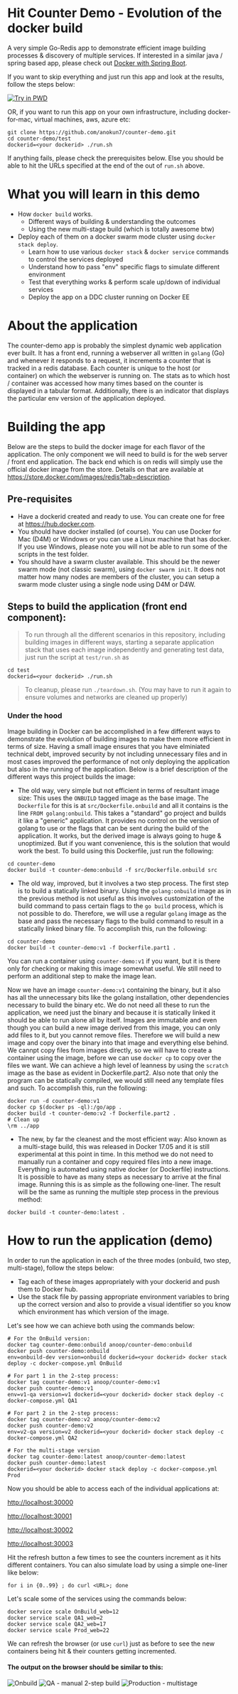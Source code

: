 # Hit Counter Demo - Evolution of the docker build
A very simple Go-Redis app to demonstrate efficient image building processes & discovery of multiple services. If interested in a similar java / spring based app, please check out [Docker with Spring Boot](https://github.com/anokun7/docker-springframework).

If you want to skip everything and just run this app and look at the results, follow the steps below:

[![Try in PWD](https://cdn.rawgit.com/play-with-docker/stacks/cff22438/assets/images/button.png)](http://play-with-docker.com?stack=https://raw.githubusercontent.com/anokun7/counter-demo/master/docker-compose.yml)

OR, if you want to run this app on your own infrastructure, including docker-for-mac, virtual machines, aws, azure etc:
```
git clone https://github.com/anokun7/counter-demo.git
cd counter-demo/test
dockerid=<your dockerid> ./run.sh
```
If anything fails, please check the prerequisites below. Else you should be able to hit the URLs specified at the end of the out of `run.sh` above.

# What you will learn in this demo
* How `docker build` works.
  * Different ways of building & understanding the outcomes
  * Using the new multi-stage build (which is totally awesome btw)
* Deploy each of them on a docker swarm mode cluster using `docker stack deploy`.
  * Learn how to use various `docker stack` & `docker service` commands to control the services deployed
  * Understand how to pass "env" specific flags to simulate different environment
  * Test that everything works & perform scale up/down of individual services
  * Deploy the app on a DDC cluster running on Docker EE

# About the application
The counter-demo app is probably the simplest dynamic web application ever built. It has a front end, running a webserver all written in `golang` (Go) and whenever it responds to a request, it increments a counter that is tracked in a redis database. Each counter is unique to the host (or container) on which the webserver is running on. 
The stats as to which host / container was accessed how many times based on the counter is displayed in a tabular format. Additionally, there is an indicator that displays the particular env version of the application deployed.

# Building the app
 Below are the steps to build the docker image for each flavor of the application. The only component we will need to build is for the web server / front end application. The back end which is on redis will simply use the official docker image from the store. Details on that are available at https://store.docker.com/images/redis?tab=description.

## Pre-requisites
- Have a dockerid created and ready to use. You can create one for free at https://hub.docker.com.
- You should have docker installed (of course). You can use Docker for Mac (D4M) or Windows or you can use a Linux machine that has docker. If you use Windows, please note you will not be able to run some of the scripts in the test folder.
- You should have a swarm cluster available. This should be the newer swarm mode (not classic swarm), using `docker swarm init`. It does not matter how many nodes are members of the cluster, you can setup a swarm mode cluster using a single node using D4M or D4W.

## Steps to build the application (front end component):
> To run through all the different scenarios in this repository, including building images in different ways, starting a separate application stack that uses each image independently and generating test data, just run the script at `test/run.sh` as 
```
cd test
dockerid=<your dockerid> ./run.sh
```
> To cleanup, please run `./teardown.sh`. (You may have to run it again to ensure volumes and networks are cleaned up properly)

### Under the hood
Image building in Docker can be accomplished in a few different ways to demonstrate the evolution of building images to make them more efficient in terms of size. Having a small image ensures that you have elminiated technical debt, improved security by not including unnecessary files and in most cases improved the performance of not only deploying the application but also in the running of the application. Below is a brief description of the different ways this project builds the image:
 - The old way, very simple but not efficient in terms of resultant image size:
  This uses the `ONBUILD` tagged image as the base image. The `Dockerfile` for this is at `src/Dockerfile.onbuild` and all it contains is the line `FROM golang:onbuild`. This takes a "standard" go project and builds it like a "generic" application. It provides no control on the version of golang to use or the flags that can be sent during the build of the application. It works, but the derived image is always going to huge & unoptimized. But if you want convenience, this is the solution that would work the best.
  To build using this Dockerfile, just run the following:
```
cd counter-demo
docker build -t counter-demo:onbuild -f src/Dockerfile.onbuild src
```
 - The old way, improved, but it involves a two step process. The first step is to build a statically linked binary. Using the `golang:onbuild` image as in the previous method is not useful as this involves customization of the build command to pass certain flags to the `go build` process, which is not possible to do. Therefore, we will use a regular `golang` image as the base and pass the necessary flags to the build command to result in a statically linked binary file.
  To accomplish this, run the following:
```
cd counter-demo
docker build -t counter-demo:v1 -f Dockerfile.part1 .
```
You can run a container using `counter-demo:v1` if you want, but it is there only for checking or making this image somewhat useful. We still need to perform an additional step to make the image lean.

Now we have an image `counter-demo:v1` containing the binary, but it also has all the unnecessary bits like the golang installation, other dependencies necessary to build the binary etc. We do not need all these to run the application, we need just the binary and because it is statically linked it should be able to run alone all by itself. Images are immutable and even though you can build a new image derived from this image, you can only add files to it, but you cannot remove files. Therefore we will build a new image and copy over the binary into that image and everything else behind. We cannpt copy files from images directly, so we will have to create a container using the image, before we can use `docker cp` to copy over the files we want. We can achieve a high level of leanness by using the `scratch` image as the base as evident in Dockerfile.part2.
  Also note that only the program can be statically compiled, we would still need any template files and such.
  To accomplish this, run the following:
```
docker run -d counter-demo:v1
docker cp $(docker ps -ql):/go/app .
docker build -t counter-demo:v2 -f Dockerfile.part2 .
# Clean up
\rm ../app
```

 - The new, by far the cleanest and the most efficient way: Also known as a multi-stage build, this was released in Docker 17.05 and it is still experimental at this point in time. In this method we do not need to manually run a container and copy required files into a new image. Everything is automated using native docker (or Dockerfile) instructions. It is possible to have as many steps as necessary to arrive at the final image.
  Running this is as simple as the following one-liner. The result will be the same as running the multiple step process in the previous method:
```
docker build -t counter-demo:latest .
```

# How to run the application (demo)
In order to run the application in each of the three modes (onbuild, two step, multi-stage), follow the steps below:
- Tag each of these images appropriately with your dockerid and push them to Docker hub.
- Use the stack file by passing appropriate environment variables to bring up the correct version and also to provide a visual identifier so you know which environment has which version of the image.

Let's see how we can achieve both using the commands below:
```
# For the OnBuild version:
docker tag counter-demo:onbuild anoop/counter-demo:onbuild
docker push counter-demo:onbuild
env=onbuild-dev version=onbuild dockerid=<your dockerid> docker stack deploy -c docker-compose.yml OnBuild

# For part 1 in the 2-step process:
docker tag counter-demo:v1 anoop/counter-demo:v1
docker push counter-demo:v1
env=v1-qa version=v1 dockerid=<your dockerid> docker stack deploy -c docker-compose.yml QA1

# For part 2 in the 2-step process:
docker tag counter-demo:v2 anoop/counter-demo:v2
docker push counter-demo:v2
env=v2-qa version=v2 dockerid=<your dockerid> docker stack deploy -c docker-compose.yml QA2

# For the multi-stage version
docker tag counter-demo:latest anoop/counter-demo:latest
docker push counter-demo:latest
dockerid=<your dockerid> docker stack deploy -c docker-compose.yml Prod
```

Now you should be able to access each of the individual applications at:

[http://localhost:30000](http://localhost:30000)

[http://localhost:30001](http://localhost:30001)

[http://localhost:30002](http://localhost:30002)

[http://localhost:30003](http://localhost:30003)

Hit the refresh button a few times to see the counters increment as it hits different containers. You can also simulate load by using a simple one-liner like below:
```
for i in {0..99} ; do curl <URL>; done
```

Let's scale some of the services using the commands below:
```
docker service scale OnBuild_web=12
docker service scale QA1_web=2
docker service scale QA2_web=17
docker service scale Prod_web=22
```

We can refresh the browser (or use `curl`) just as before to see the new containers being hit & their counters getting incremented.

#### The output on the browser should be similar to this:
![Onbuild](https://raw.githubusercontent.com/anokun7/counter-demo/master/screenshots/onbuild.png)
![QA - manual 2-step build](https://raw.githubusercontent.com/anokun7/counter-demo/master/screenshots/qa.png)
![Production - multistage](https://raw.githubusercontent.com/anokun7/counter-demo/master/screenshots/prod.png)

